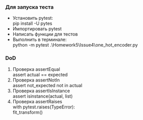 ### Для запуска теста
- Установить pytest:\
pip install -U pytes
- Импортировать pytest
- Написать функции для тестов
- Выполнить в терминале:\
python -m pytest .\Homework5\Issue4\one_hot_encoder.py

### DoD
1. Проверка assertEqual\
assert actual == expected
2. Проверка assertNotIn\
assert not_expected not in actual
3. Проверка assertIsInstance\
assert isinstance(actual, list)
4. Проверка assertRaises\
    with pytest.raises(TypeError):\
        fit_transform()